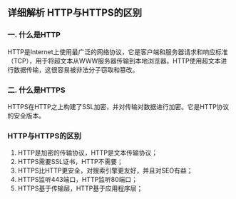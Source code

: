 ## 详细解析 HTTP与HTTPS的区别

### 一. 什么是HTTP
HTTP是Internet上使用最广泛的网络协议，它是客户端和服务器请求和响应标准（TCP），用于将超文本从WWW服务器传输到本地浏览器。HTTP使用超文本进行数据传输，这很容易被非法分子窃取和篡改。

### 二. 什么是HTTPS
HTTPS在HTTP之上构建了SSL加密，并对传输对数据进行加密。它是HTTP协议的安全版本。

### HTTP与HTTPS的区别
1. HTTP是加密的传输协议，HTTP是文本传输协议；
2. HTTPS需要SSL证书，HTTP不需要；   
3. HTTPS比HTTP更安全，对搜索引擎更友好，并且对SEO有益；
4. HTTPS监听443端口，HTTP监听80端口；
5. HTTPS基于传输层，HTTP基于应用程序层；